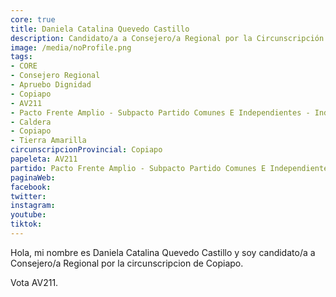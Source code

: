 ```yaml
---
core: true
title: Daniela Catalina Quevedo Castillo
description: Candidato/a a Consejero/a Regional por la Circunscripción de Copiapo
image: /media/noProfile.png
tags:
- CORE
- Consejero Regional
- Apruebo Dignidad
- Copiapo
- AV211
- Pacto Frente Amplio - Subpacto Partido Comunes E Independientes - Independientes
- Caldera
- Copiapo
- Tierra Amarilla
circunscripcionProvincial: Copiapo
papeleta: AV211
partido: Pacto Frente Amplio - Subpacto Partido Comunes E Independientes - Independientes
paginaWeb:
facebook:
twitter:
instagram:
youtube:
tiktok:
---
```

Hola, mi nombre es Daniela Catalina Quevedo Castillo y soy candidato/a a Consejero/a Regional por la circunscripcion de Copiapo.

Vota AV211.